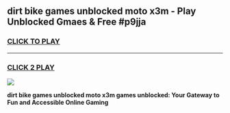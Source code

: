 
## dirt bike games unblocked moto x3m - Play Unblocked Gmaes & Free #p9jja
<h3>
<a href="https://premium.freeplayer.one?title=dirt_bike_games_unblocked_moto_x3m&ref=01M">CLICK TO PLAY</a></h3>
<hr>

<h3>
<a href="https://premium.freeplayer.one?title=dirt_bike_games_unblocked_moto_x3m&ref=01M">CLICK 2 PLAY</a>
  
</h3>

<a href="https://premium.freeplayer.one?title=dirt_bike_games_unblocked_moto_x3m&ref=01M"><img src="https://clearcache.store/games.png"></a>


**dirt bike games unblocked moto x3m games unblocked: Your Gateway to Fun and Accessible Online Gaming**
